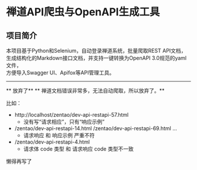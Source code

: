 # 禅道API爬虫与OpenAPI生成工具

## 项目简介

本项目基于Python和Selenium，自动登录禅道系统，批量爬取REST API文档，  
生成结构化的Markdown接口文档，并支持一键转换为OpenAPI 3.0规范的yaml文件，  
方便导入Swagger UI、Apifox等API管理工具。

---
** 放弃了**
** 禅道文档错误非常多，无法自动爬取，所以放弃了。**

比如：

* http://localhost/zentao/dev-api-restapi-57.html
  * 没有写“请求相应”，只有“响应示例”
* /zentao/dev-api-restapi-14.html /zentao/dev-api-restapi-69.html ...
  * 请求响应 和 响应示例 严重不符
* /zentao/dev-api-restapi-4.html
  * 请求体 code 类型 和 请求响应 code 类型不一致
  
懒得再写了
